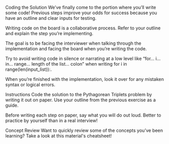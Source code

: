 Coding the Solution
We’ve finally come to the portion where you’ll write some code! Previous steps improve your odds for success because you have an outline and clear inputs for testing.

Writing code on the board is a collaborative process. Refer to your outline and explain the step you’re implementing.

The goal is to be facing the interviewer when talking through the implementation and facing the board when you’re writing the code.

Try to avoid writing code in silence or narrating at a low level like “for… i… in… range… length of the list… colon” when writing for i in range(len(input_list)):.

When you’re finished with the implementation, look it over for any mistaken syntax or logical errors.

Instructions
Code the solution to the Pythagorean Triplets problem by writing it out on paper. Use your outline from the previous exercise as a guide.

Before writing each step on paper, say what you will do out loud. Better to practice by yourself than in a real interview!

Concept Review
Want to quickly review some of the concepts you’ve been learning? Take a look at this material's cheatsheet!
